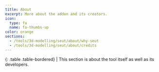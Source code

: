 ```yaml
---
title: About
excerpt: More about the addon and its creators.
icon:
  type: fa
  name: fa-thumbs-up
color: orange
sections:
  - /tools/3d-modelling/seut/about/why-seut
  - /tools/3d-modelling/seut/about/credits
---
```


<div class="table-responsive">

{: .table .table-bordered}
| This section is about the tool itself as well as its developers.

</div>